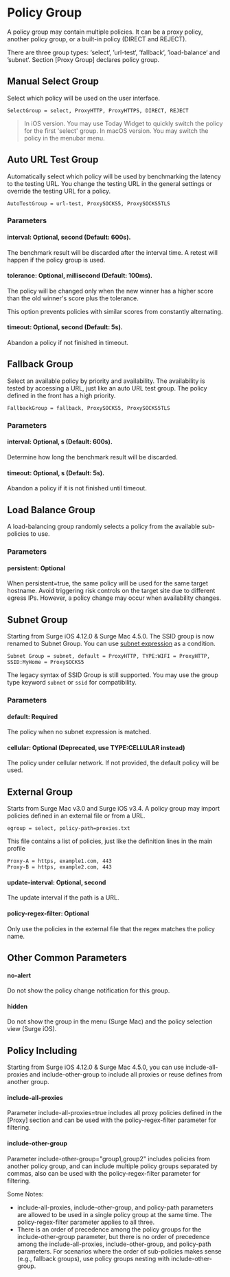 # Policy Group

A policy group may contain multiple policies. It can be a proxy policy, another policy group, or a built-in policy \(DIRECT and REJECT\).

There are three group types: ‘select‘, ’url-test‘, ’fallback‘, ’load-balance‘ and ’subnet‘. Section \[Proxy Group\] declares policy group.

## Manual Select Group

Select which policy will be used on the user interface.

`SelectGroup = select, ProxyHTTP, ProxyHTTPS, DIRECT, REJECT`

> In iOS version. You may use Today Widget to quickly switch the policy for the first 'select' group. 
> In macOS version. You may switch the policy in the menubar menu.

## Auto URL Test Group

Automatically select which policy will be used by benchmarking the latency to the testing URL. You change the testing URL in the general settings or override the testing URL for a policy.

`AutoTestGroup = url-test, ProxySOCKS5, ProxySOCKS5TLS`

### Parameters

#### interval: Optional, second \(Default: 600s\).

The benchmark result will be discarded after the interval time. A retest will happen if the policy group is used.

#### tolerance: Optional, millisecond \(Default: 100ms\).

The policy will be changed only when the new winner has a higher score than the old winner's score plus the tolerance.

This option prevents policies with similar scores from constantly alternating.

#### timeout: Optional, second \(Default: 5s\).

Abandon a policy if not finished in timeout.

## Fallback Group

Select an available policy by priority and availability. The availability is tested by accessing a URL, just like an auto URL test group. The policy defined in the front has a high priority.

`FallbackGroup = fallback, ProxySOCKS5, ProxySOCKS5TLS`

### Parameters

#### interval: Optional, s \(Default: 600s\).

Determine how long the benchmark result will be discarded.

#### timeout: Optional, s \(Default: 5s\).

Abandon a policy if it is not finished until timeout.

## Load Balance Group

A load-balancing group randomly selects a policy from the available sub-policies to use.

### Parameters

#### persistent: Optional

When persistent=true, the same policy will be used for the same target hostname. Avoid triggering risk controls on the target site due to different egress IPs. However, a policy change may occur when availability changes.


## Subnet Group

Starting from Surge iOS 4.12.0 & Surge Mac 4.5.0. The SSID group is now renamed to Subnet Group. You can use [subnet expression](../rule/subnet.md) as a condition.

`Subnet Group = subnet, default = ProxyHTTP, TYPE:WIFI = ProxyHTTP, SSID:MyHome = ProxySOCKS5`

The legacy syntax of SSID Group is still supported. You may use the group type keyword `subnet` or `ssid` for compatibility.

### Parameters

#### default: Required

The policy when no subnet expression is matched.

#### cellular: Optional (Deprecated, use TYPE:CELLULAR instead)

The policy under cellular network. If not provided, the default policy will be used.

## External Group

Starts from Surge Mac v3.0 and Surge iOS v3.4. A policy group may import policies defined in an external file or from a URL.

`egroup = select, policy-path=proxies.txt`

This file contains a list of policies, just like the definition lines in the main profile

```
Proxy-A = https, example1.com, 443
Proxy-B = https, example2.com, 443
```

#### update-interval: Optional, second

The update interval if the path is a URL.

#### policy-regex-filter: Optional

Only use the policies in the external file that the regex matches the policy name.

## Other Common Parameters

#### no-alert

Do not show the policy change notification for this group.

#### hidden

Do not show the group in the menu (Surge Mac) and the policy selection view (Surge iOS).


## Policy Including

Starting from Surge iOS 4.12.0 & Surge Mac 4.5.0, you can use include-all-proxies and include-other-group to include all proxies or reuse defines from another group.

#### include-all-proxies

Parameter include-all-proxies=true includes all proxy policies defined in the [Proxy] section and can be used with the policy-regex-filter parameter for filtering.

#### include-other-group

Parameter include-other-group="group1,group2" includes policies from another policy group, and can include multiple policy groups separated by commas, also can be used with the policy-regex-filter parameter for filtering.

Some Notes:
- include-all-proxies, include-other-group, and policy-path parameters are allowed to be used in a single policy group at the same time. The policy-regex-filter parameter applies to all three.
- There is an order of precedence among the policy groups for the include-other-group parameter, but there is no order of precedence among the include-all-proxies, include-other-group, and policy-path parameters. For scenarios where the order of sub-policies makes sense (e.g., fallback groups), use policy groups nesting with include-other-group.


